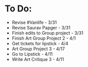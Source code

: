 # To Do:
* Revise #Vanlife - 3/31
* Revise Saurav Papger - 3/31
* Finish edits to Group project - 3/31
* Finish Art Group Project 2 - 4/1
* Get tickets for lipstick - 4/4
* Art Group Project 3 - 4/17
* Go to Lipstick - 4/11
* Write Art Critique 3 - 4/11

